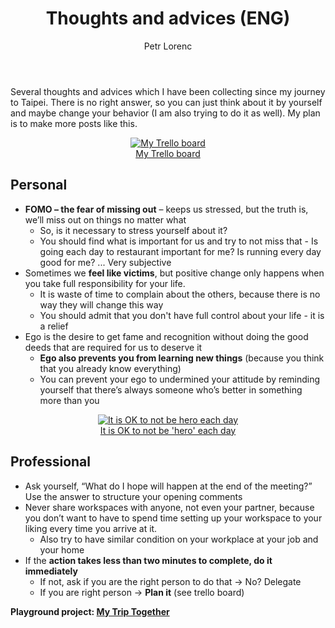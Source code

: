 ﻿---
layout: post
title: Thoughts and advices (ENG)
description: Several thoughts and advices which I have been collecting. There is no right answer so you can just think about it by yourself.
author: Petr Lorenc
comments: true
---

Several thoughts and advices which I have been collecting since my journey to Taipei. There is no right answer, so you can just think about it by yourself and maybe change your behavior (I am also trying to do it as well). My plan is to make more posts like this.

<figure class="image" align="middle">
  <a href="{{ site.baseurl }}/images/Motivational/trello_get_things_done.jpg" data-lightbox="My Trello board" data-title="My Trello board" data-lightbox="roadtrip">
    <img src="{{ site.baseurl }}/images/Motivational/trello_get_things_done.jpg" alt="My Trello board" title="My Trello board"/>
    <figcaption>My Trello board</figcaption>
  </a>
</figure>

## Personal

 * **FOMO – the fear of missing out** – keeps us stressed, but the truth is, we’ll miss out on things no matter what
   * So, is it necessary to stress yourself about it?
   * You should find what is important for us and try to not miss that - Is going each day to restaurant important for me? Is running every day good for me? ... Very subjective
 * Sometimes we **feel like victims**, but positive change only happens when you take full responsibility for your life.
   * It is waste of time to complain about the others, because there is no way they will change this way
   * You should admit that you don't have full control about your life - it is a relief
 * Ego is the desire to get fame and recognition without doing the good deeds that are required for us to deserve it
   * **Ego also prevents you from learning new things** (because you think that you already know everything)
   * You can prevent your ego to undermined your attitude by reminding yourself that there’s always someone who’s better in something more than you

<figure class="image" align="middle">
  <a href="{{ site.baseurl }}/images/Motivational/extremes_bellcurve.png" data-lightbox="It is OK to not be hero each day" data-title="It is OK to not be hero each day" data-lightbox="roadtrip">
    <img src="{{ site.baseurl }}/images/Motivational/extremes_bellcurve.png" alt="It is OK to not be hero each day" title="It is OK to not be hero each day"/>
    <figcaption>It is OK to not be 'hero' each day</figcaption>
  </a>
</figure>

## Professional

 * Ask yourself, “What do I hope will happen at the end of the meeting?” Use the answer to structure your opening comments
 * Never share workspaces with anyone, not even your partner, because you don’t want to have to spend time setting up your workspace to your liking every time you arrive at it.
   * Also try to have similar condition on your workplace at your job and your home
 * If the **action takes less than two minutes to complete, do it immediately**
   * If not, ask if you are the right person to do that -> No? Delegate
   * If you are right person -> **Plan it** (see trello board) 


**Playground project: <a href="https://github.com/petrLorenc/MyTripTogether"> My Trip Together</a>**






